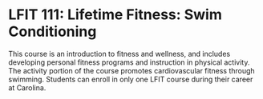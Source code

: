 # LFIT 111: Lifetime Fitness: Swim Conditioning

This course is an introduction to fitness and wellness, and includes developing personal fitness programs and instruction in physical activity. The activity portion of the course promotes cardiovascular fitness through swimming. Students can enroll in only one LFIT course during their career at Carolina.